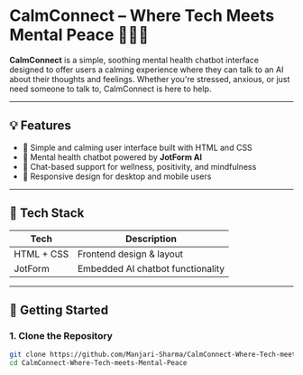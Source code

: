 # CalmConnect – Where Tech Meets Mental Peace 🧘‍♀️💬

**CalmConnect** is a simple, soothing mental health chatbot interface designed to offer users a calming experience where they can talk to an AI about their thoughts and feelings. Whether you're stressed, anxious, or just need someone to talk to, CalmConnect is here to help.

---

## 💡 Features

- 🌿 Simple and calming user interface built with HTML and CSS
- 🤖 Mental health chatbot powered by **JotForm AI**
- 💬 Chat-based support for wellness, positivity, and mindfulness
- 📱 Responsive design for desktop and mobile users

---

## 🔧 Tech Stack

| Tech        | Description                     |
|-------------|---------------------------------|
| HTML + CSS  | Frontend design & layout        |
| JotForm     | Embedded AI chatbot functionality |

---

## 🚀 Getting Started

### 1. Clone the Repository
```bash
git clone https://github.com/Manjari-Sharma/CalmConnect-Where-Tech-meets-Mental-Peace.git
cd CalmConnect-Where-Tech-meets-Mental-Peace

